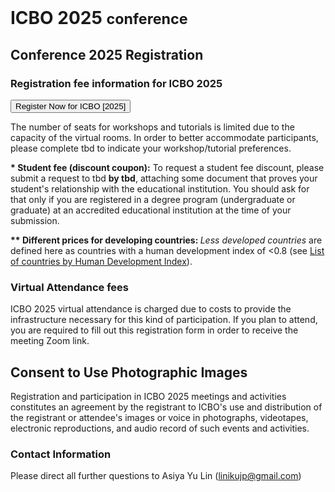<br>
<h1> ICBO 2025 <small>conference</small></h1>

## Conference 2025 Registration 

### Registration fee information for ICBO 2025 

<button type="button" class="btn btn-success btn-primary btn-lg">Register Now for ICBO [2025]</button>	

<div class="alert alert-primary" role="alert">
The number of seats for workshops and tutorials is limited due to the capacity of the virtual rooms. In order to better accommodate participants, please complete tbd to indicate your workshop/tutorial preferences.
</div>

<b>* Student fee (discount coupon):</b> To request a student fee discount, please submit a request to 
    tbd <b>by tbd</b>, attaching some document that proves your student's relationship with the educational institution. You should ask for that only if you are registered in a degree program (undergraduate or graduate) at an accredited educational institution at the time of your submission.

<b>** Different prices for developing countries: </b><i>Less developed countries</i> are defined here as countries with a human development index of &lt;0.8 (see 
    <a target="_blank" href="https://en.wikipedia.org/wiki/List_of_countries_by_Human_Development_Index">
    List of countries by Human Development Index</a>).

### Virtual Attendance fees

ICBO 2025 virtual attendance is charged due to costs to provide the infrastructure necessary for this kind of participation. If you plan to attend, you are required to fill out this registration form in order to receive the meeting Zoom link.

## Consent to Use Photographic Images

Registration and participation in ICBO 2025 meetings and activities constitutes an agreement by the registrant to ICBO's use and distribution of the registrant or attendee's images or voice in photographs, videotapes, electronic reproductions, and audio record of such events and activities.

### Contact Information 

Please direct all further questions to Asiya Yu Lin (linikujp@gmail.com)


